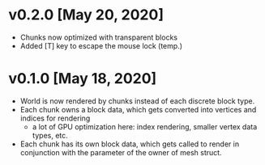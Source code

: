# v0.2.0 [May 20, 2020]
* Chunks now optimized with transparent blocks
* Added [T] key to escape the mouse lock (temp.)

# v0.1.0 [May 18, 2020]
* World is now rendered by chunks instead of each discrete block type.
* Each chunk owns a block data, which gets converted into vertices and indices for rendering
    * a lot of GPU optimization here: index rendering, smaller vertex data types, etc.
* Each chunk has its own block data, which gets called to render in conjunction with the parameter of the owner of mesh struct.
